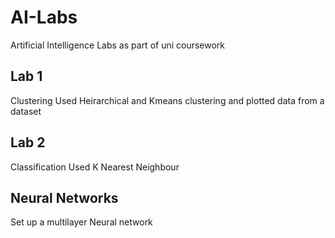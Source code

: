 # AI-Labs
Artificial Intelligence Labs as part of uni coursework

## Lab 1
Clustering
Used Heirarchical and Kmeans clustering and plotted data from a dataset

## Lab 2 
Classification
Used K Nearest Neighbour

## Neural Networks
Set up a multilayer Neural network
